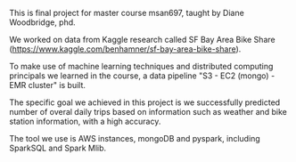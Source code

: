 This is final project for master course msan697, taught by Diane Woodbridge, phd. 

We worked on data from Kaggle research called SF Bay Area Bike Share (https://www.kaggle.com/benhamner/sf-bay-area-bike-share). 

To make use of machine learning techniques and distributed computing principals we learned in the course, a data pipeline "S3 - EC2 (mongo) - EMR cluster" is built.

The specific goal we achieved in this project is we successfully predicted number of overal daily trips based on information such as weather and bike station information, with a high accuracy.

The tool we use is AWS instances, mongoDB and pyspark, including SparkSQL and Spark Mlib.
